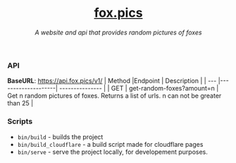 <div align="center">
    <h1><a href=https://fox.pics>fox.pics</a></h1>
    <i>A website and api that provides random pictures of foxes</i>
</div>

<br>
<br>

### API
**BaseURL**: https://api.fox.pics/v1/
| Method |Endpoint | Description |
| --- |--------------------| --------------- |
| GET | get-random-foxes?amount=n | Get n random pictures of foxes. Returns a list of urls. n can not be greater than 25 |

### Scripts
* `bin/build` - builds the project 
* `bin/build_cloudflare` - a build script made for cloudflare pages
* `bin/serve` - serve the project locally, for developement purposes.
